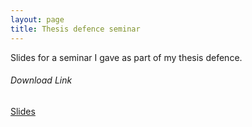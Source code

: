 ```yaml
---
layout: page
title: Thesis defence seminar
---
```


Slides for a seminar I gave as part of my thesis defence.

###### Download Link
[Slides](https://drive.google.com/open?id=1DCZle-g1IlNj4YPgqakfacXy0KBm8BUy)
